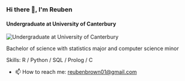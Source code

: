 ### Hi there 👋, I'm Reuben
#### Undergraduate at University of Canterbury
![Undergraduate at University of Canterbury](https://upload.wikimedia.org/wikipedia/commons/d/d7/UC_Red_Landscape_Te_Reo_RGB.jpg)

Bachelor of science with statistics major and computer science minor

Skills: R / Python / SQL / Prolog / C

- 📫 How to reach me: reubenbrown01@gmail.com 




